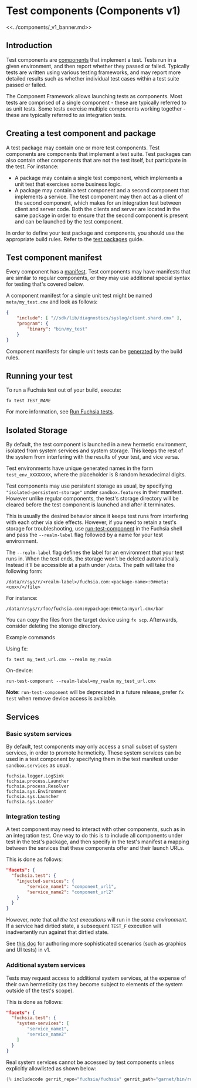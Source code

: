 # Test components (Components v1)

<<../components/_v1_banner.md>>

## Introduction

Test components are [components][glossary.component] that implement a test.
Tests run in a given environment, and then report whether they passed or failed.
Typically tests are written using various testing frameworks, and may report
more detailed results such as whether individual test cases within a test suite
passed or failed.

The Component Framework allows launching tests as components. Most tests are
comprised of a single component - these are typically referred to as unit tests.
Some tests exercise multiple components working together - these are typically
referred to as integration tests.

## Creating a test component and package

A test package may contain one or more test components.
Test components are components that implement a test suite.
Test packages can also contain other components that are not the test itself,
but participate in the test. For instance:

- A package may contain a single test component, which implements a unit test
  that exercises some business logic.
- A package may contain a test component and a second component that implements
  a service. The test component may then act as a client of the second
  component, which makes for an integration test between client and server code.
  Both the clients and server are located in the same package in order to ensure
  that the second component is present and can be launched by the test
  component.

In order to define your test package and components, you should use the
appropriate build rules. Refer to the [test packages][test-packages] guide.

## Test component manifest

Every component has a [manifest][component-manifest]. Test components may have
manifests that are similar to regular components, or they may use additional
special syntax for testing that's covered below.

A component manifest for a simple unit test might be named `meta/my_test.cmx`
and look as follows:

```json
{
    "include": [ "//sdk/lib/diagnostics/syslog/client.shard.cmx" ],
    "program": {
        "binary": "bin/my_test"
    }
}
```

Component manifests for simple unit tests can be [generated][unit-tests]
by the build rules.

## Running your test

To run a Fuchsia test out of your build, execute:

<pre class="prettyprint">
<code class="devsite-terminal">fx test <var>TEST_NAME</var></code>
</pre>

For more information, see [Run Fuchsia tests][executing-tests].

## Isolated Storage

By default, the test component is launched in a new hermetic environment,
isolated from system services and system storage. This keeps the rest of the
system from interfering with the results of your test, and vice versa.

Test environments have unique generated names in the form `test_env_XXXXXXXX`,
where the placeholder is 8 random hexadecimal digits.

Test components may use persistent storage as usual, by specifying
`"isolated-persistent-storage"` under `sandbox.features` in their manifest.
However unlike regular components, the test's storage directory will be cleared
before the test component is launched and after it terminates.

This is usually the desired behavior since it keeps test runs from interfering
with each other via side effects. However, if you need to retain a test's
storage for troubleshooting, use [run-test-component][run-test-component] in the
Fuchsia shell and pass the `--realm-label` flag followed by a name for your test
environment.

The `--realm-label` flag defines the label for an environment that your test
runs in. When the test ends, the storage won't be deleted automatically.
Instead it'll be accessible at a path under `/data`. The path will take the
following form:

```
/data/r/sys/r/<realm-label>/fuchsia.com:<package-name>:0#meta:<cmx>/</file>
```

For instance:
```
/data/r/sys/r/foo/fuchsia.com:mypackage:0#meta:myurl.cmx/bar
```

You can copy the files from the target device using `fx scp`. Afterwards,
consider deleting the storage directory.

Example commands

Using fx:

```posix-terminal
fx test my_test_url.cmx --realm my_realm
```

On-device:

```posix-terminal
run-test-component --realm-label=my_realm my_test_url.cmx

```

**Note**: `run-test-component` will be deprecated in a future release, prefer
`fx test` when remove device access is available.

## Services

### Basic system services

By default, test components may only access a small subset of system services,
in order to promote hermeticity. These system services can be used in a test
component by specifying them in the test manifest under `sandbox.services` as
usual.

```
fuchsia.logger.LogSink
fuchsia.process.Launcher
fuchsia.process.Resolver
fuchsia.sys.Environment
fuchsia.sys.Launcher
fuchsia.sys.Loader
```

### Integration testing

A test component may need to interact with other components, such as in an
integration test. One way to do this is to include all components under test in
the test's package, and then specify in the test's manifest a mapping between
the services that these components offer and their launch URLs.

This is done as follows:

```json
"facets": {
  "fuchsia.test": {
    "injected-services": {
        "service_name1": "component_url1",
        "service_name2": "component_url2"
    }
  }
}
```

However, note that *all the test executions* will run in the *same environment*.
If a service had dirtied state, a subsequent `TEST_F` execution will
inadvertently run against that dirtied state.

See [this doc](/src/ui/tests/README.md) for authoring more sophisticated
scenarios (such as graphics and UI tests) in v1.

### Additional system services

Tests may request access to additional system services, at the expense of their
own hermeticity (as they become subject to elements of the system outside of the
test's scope).

This is done as follows:

```json
"facets": {
  "fuchsia.test": {
    "system-services": [
        "service_name1",
        "service_name2"
    ]
  }
}
```

Real system services cannot be accessed by test components unless explicitly
allowlisted as shown below:

```cpp
{% includecode gerrit_repo="fuchsia/fuchsia" gerrit_path="garnet/bin/run_test_component/test_metadata.cc" region_tag="allowed_system_services" adjust_indentation="auto" %}
```

[glossary.component]: /docs/glossary/README.md#component
[component-manifest]: /docs/concepts/components/v1/component_manifests.md
[executing-tests]: /docs/development/testing/run_fuchsia_tests.md
[run-test-component]: /docs/development/testing/run_fuchsia_tests.md
[test-packages]: /docs/development/components/build.md#test-packages
[unit-tests]: /docs/development/components/build.md#unit-tests
